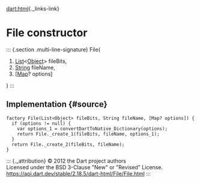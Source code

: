 [dart:html](../../dart-html/dart-html-library){._links-link}

File constructor
================

::: {.section .multi-line-signature}
File(

1.  [List](../../dart-core/list-class)\<[Object](../../dart-core/object-class)\>
    fileBits,
2.  [String](../../dart-core/string-class) fileName,
3.  \[[Map](../../dart-core/map-class)? options\]

)
:::

Implementation {#source}
--------------

``` {.language-dart data-language="dart"}
factory File(List<Object> fileBits, String fileName, [Map? options]) {
  if (options != null) {
    var options_1 = convertDartToNative_Dictionary(options);
    return File._create_1(fileBits, fileName, options_1);
  }
  return File._create_2(fileBits, fileName);
}
```

::: {._attribution}
© 2012 the Dart project authors\
Licensed under the BSD 3-Clause \"New\" or \"Revised\" License.\
<https://api.dart.dev/stable/2.18.5/dart-html/File/File.html>
:::
